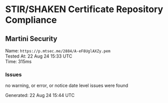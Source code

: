# STIR/SHAKEN Certificate Repository Compliance

## Martini Security

Name: `https://p.mtsec.me/2884/A-eF8UglAXZy.pem`\
Tested At: 22 Aug 24 15:33 UTC\
Time: 315ms

### Issues

no warning, or error, or notice date level issues were found

Generated: 22 Aug 24 15:44 UTC